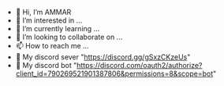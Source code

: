 - 👋 Hi, I’m AMMAR
- 👀 I’m interested in ...
- 🌱 I’m currently learning ...
- 💞️ I’m looking to collaborate on ...
- 📫 How to reach me ...
- 👑 My discord sever "https://discord.gg/gSxzCKzeUs"
- 🤖 My discord bot "https://discord.com/oauth2/authorize?client_id=790269521901387806&permissions=8&scope=bot"
